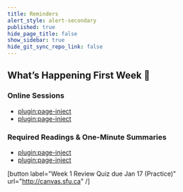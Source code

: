 ```yaml
---
title: Reminders
alert_style: alert-secondary
published: true
hide_page_title: false
show_sidebar: true
hide_git_sync_repo_link: false
---
```


## What’s Happening First Week 💫

### Online Sessions

*   [plugin:page-inject](../../online-sessions/week-01-1)
*   [plugin:page-inject](../../online-sessions/week-01-2)

### Required Readings & One-Minute Summaries

*   [plugin:page-inject](../../lms-assignments/one-minute-summaries/week-01-1)
*   [plugin:page-inject](../../lms-assignments/one-minute-summaries/week-01-2)

[button label="Week 1 Review Quiz due Jan 17 (Practice)" url="http://canvas.sfu.ca" /]
